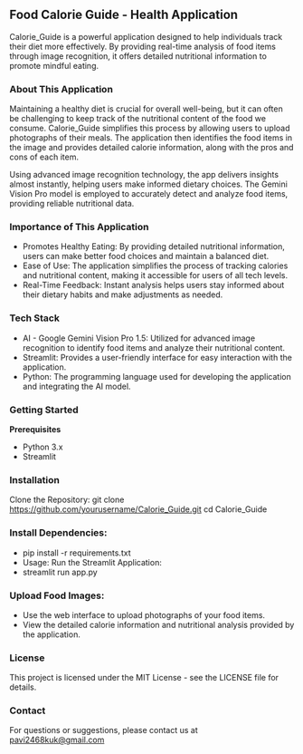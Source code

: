 ## Food Calorie Guide - Health Application
Calorie_Guide is a powerful application designed to help individuals track their diet more effectively. By providing real-time analysis of food items through image recognition, it offers detailed nutritional information to promote mindful eating.

### About This Application
Maintaining a healthy diet is crucial for overall well-being, but it can often be challenging to keep track of the nutritional content of the food we consume. Calorie_Guide simplifies this process by allowing users to upload photographs of their meals. The application then identifies the food items in the image and provides detailed calorie information, along with the pros and cons of each item.

Using advanced image recognition technology, the app delivers insights almost instantly, helping users make informed dietary choices. The Gemini Vision Pro model is employed to accurately detect and analyze food items, providing reliable nutritional data.

### Importance of This Application
* Promotes Healthy Eating: By providing detailed nutritional information, users can make better food choices and maintain a balanced diet.
* Ease of Use: The application simplifies the process of tracking calories and nutritional content, making it accessible for users of all tech levels.
* Real-Time Feedback: Instant analysis helps users stay informed about their dietary habits and make adjustments as needed.

### Tech Stack
* AI - Google Gemini Vision Pro 1.5: Utilized for advanced image recognition to identify food items and analyze their nutritional content.
* Streamlit: Provides a user-friendly interface for easy interaction with the application.
* Python: The programming language used for developing the application and integrating the AI model.

### Getting Started

**Prerequisites**
* Python 3.x
* Streamlit

### Installation
Clone the Repository:
git clone https://github.com/yourusername/Calorie_Guide.git
cd Calorie_Guide

### Install Dependencies:
* pip install -r requirements.txt
* Usage: Run the Streamlit Application:
* streamlit run app.py

### Upload Food Images:
* Use the web interface to upload photographs of your food items.
* View the detailed calorie information and nutritional analysis provided by the application.
  
### License
This project is licensed under the MIT License - see the LICENSE file for details.

### Contact
For questions or suggestions, please contact us at pavi2468kuk@gmail.com
